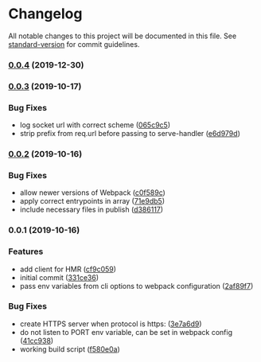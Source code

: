 # Changelog

All notable changes to this project will be documented in this file. See [standard-version](https://github.com/conventional-changelog/standard-version) for commit guidelines.

### [0.0.4](https://github.com/iiroj/serve-webpack/compare/v0.0.3...v0.0.4) (2019-12-30)

### [0.0.3](https://github.com/iiroj/serve-webpack/compare/v0.0.2...v0.0.3) (2019-10-17)


### Bug Fixes

* log socket url with correct scheme ([065c9c5](https://github.com/iiroj/serve-webpack/commit/065c9c523d811418729f8e9570ce32881ce3f344))
* strip prefix from req.url before passing to serve-handler ([e6d979d](https://github.com/iiroj/serve-webpack/commit/e6d979d46832a62f4b6be3c51f86b997e7536306))

### [0.0.2](https://github.com/iiroj/serve-webpack/compare/v0.0.1...v0.0.2) (2019-10-16)


### Bug Fixes

* allow newer versions of Webpack ([c0f589c](https://github.com/iiroj/serve-webpack/commit/c0f589c9221970082f626f5f5cd6c239443d453a))
* apply correct entrypoints in array ([71e9db5](https://github.com/iiroj/serve-webpack/commit/71e9db503a75243747e7739ba94c1e2bdd5a4dbb))
* include necessary files in publish ([d386117](https://github.com/iiroj/serve-webpack/commit/d386117986f0773e5b9b45270c9f52a2d5caeef8))

### 0.0.1 (2019-10-16)


### Features

* add client for HMR ([cf9c059](https://github.com/iiroj/serve-webpack/commit/cf9c0598614cb2a855607e1f7aae3b100ac9348d))
* initial commit ([331ce36](https://github.com/iiroj/serve-webpack/commit/331ce36db3082ea2241ecba24c2526ea691c5d88))
* pass env variables from cli options to webpack configuration ([2af89f7](https://github.com/iiroj/serve-webpack/commit/2af89f70e3c5cf6a7676950c90d6895c54f6cc17))


### Bug Fixes

* create HTTPS server when protocol is https: ([3e7a6d9](https://github.com/iiroj/serve-webpack/commit/3e7a6d90f117442a2920451ebafbb1c722681a89))
* do not listen to PORT env variable, can be set in webpack config ([41cc938](https://github.com/iiroj/serve-webpack/commit/41cc93804d924cd9062a916de830b0b4c8b14706))
* working build script ([f580e0a](https://github.com/iiroj/serve-webpack/commit/f580e0add14cf0ff1f546405d4ce34fc0e14a8c6))
